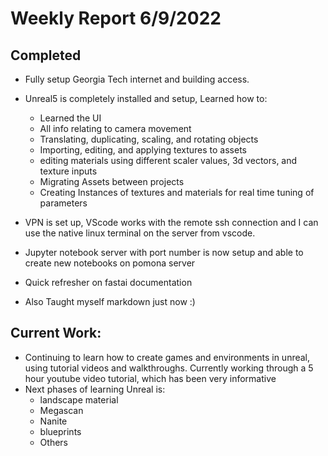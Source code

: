 # Weekly Report 6/9/2022
## Completed
* Fully setup Georgia Tech internet and building access. 
* Unreal5 is completely installed and setup, Learned how to:
   * Learned the UI
   * All info relating to camera movement
   * Translating, duplicating, scaling, and rotating objects
   * Importing, editing, and applying textures to assets
   * editing materials using different scaler values, 3d vectors, and texture inputs
   * Migrating Assets between projects
   * Creating Instances of textures and materials for real time tuning of parameters
        
* VPN is set up, VScode works with the remote ssh connection and I can use the native linux terminal on the server from vscode.
* Jupyter notebook server with port number is now setup and able to create new notebooks on pomona server
* Quick refresher on fastai documentation
* Also Taught myself markdown just now :)
## Current Work:
* Continuing to learn how to create games and environments in unreal, using tutorial videos and walkthroughs. Currently working through a 5 hour youtube video tutorial, which has been very informative
* Next phases of learning Unreal is: 
  * landscape material
  * Megascan
  * Nanite
  * blueprints
  * Others

